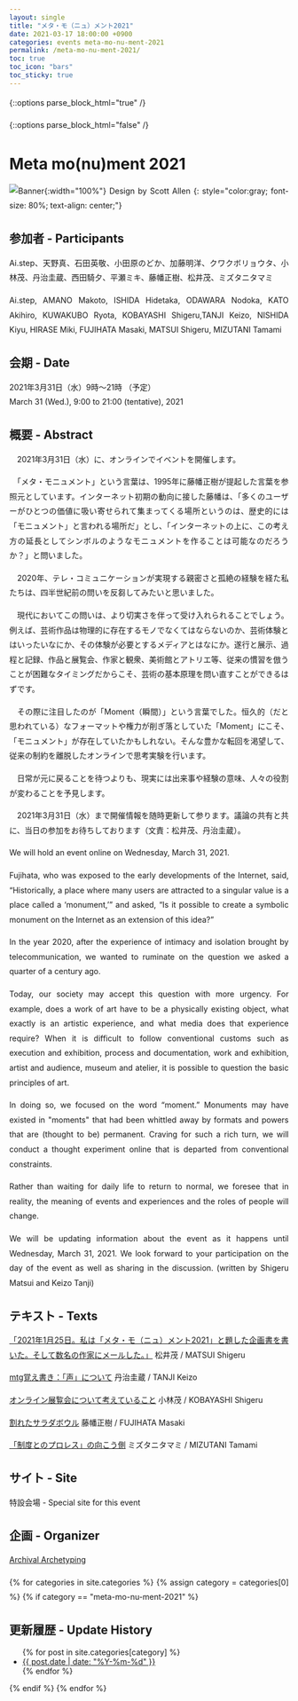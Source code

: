 ```yaml
---
layout: single
title: "メタ・モ（ニュ）メント2021"
date: 2021-03-17 18:00:00 +0900
categories: events meta-mo-nu-ment-2021
permalink: /meta-mo-nu-ment-2021/
toc: true
toc_icon: "bars"
toc_sticky: true
---
```


{::options parse_block_html="true" /}
<style type="text/css">
 p { text-align: justify; line-height: 1.9em;}
 b { font-size: 1.20em; }

@media (max-width:480px) {
 .general{overflow : hidden ; margin: 10px auto; width:90%;}
 .statement{color:#3D4144 ; width:100% ; font-size:100% ; margin:0 0 1.8em 0 ; line-height:1.7 ; word-wrap:break-word; text-underline-offset: 2px;}
}

@media (min-width:480px) {
 .general{overflow : hidden ; margin: 10px auto; width:55%;}
 .statement{color:#3D4144 ; width : 100% ; font-size : 85% ; margin : 0 auto 2.5em auto; line-height : 1.9 ; word-wrap:break-word; text-underline-offset: 1.5px;}
}
</style>
{::options parse_block_html="false" /}

# Meta mo(nu)ment 2021

![Banner](/assets/images/Meta16_9-2.gif){:width="100%"}
Design by Scott Allen
{: style="color:gray; font-size: 80%; text-align: center;"}

## 参加者 - Participants
Ai.step、天野真、石田英敬、小田原のどか、加藤明洋、クワクボリョウタ、小林茂、丹治圭蔵、西田騎夕、平瀬ミキ、藤幡正樹、松井茂、ミズタニタマミ

Ai.step, AMANO Makoto, ISHIDA Hidetaka, ODAWARA Nodoka, KATO Akihiro, KUWAKUBO Ryota, KOBAYASHI Shigeru,TANJI Keizo, NISHIDA Kiyu, HIRASE Miki, FUJIHATA Masaki, MATSUI Shigeru, MIZUTANI Tamami

## 会期 - Date
2021年3月31日（水）9時〜21時 （予定）  
March 31 (Wed.), 9:00 to 21:00 (tentative), 2021

## 概要 - Abstract
　2021年3月31日（水）に、オンラインでイベントを開催します。

　「メタ・モニュメント」という言葉は、1995年に藤幡正樹が提起した言葉を参照元としています。インターネット初期の動向に接した藤幡は、「多くのユーザーがひとつの価値に吸い寄せられて集まってくる場所というのは、歴史的には「モニュメント」と言われる場所だ」とし、「インターネットの上に、この考え方の延長としてシンボルのようなモニュメントを作ることは可能なのだろうか？」と問いました。

　2020年、テレ・コミュニケーションが実現する親密さと孤絶の経験を経た私たちは、四半世紀前の問いを反芻してみたいと思いました。

　現代においてこの問いは、より切実さを伴って受け入れられることでしょう。例えば、芸術作品は物理的に存在するモノでなくてはならないのか、芸術体験とはいったいなにか、その体験が必要とするメディアとはなにか。遂行と展示、過程と記録、作品と展覧会、作家と観衆、美術館とアトリエ等、従来の慣習を倣うことが困難なタイミングだからこそ、芸術の基本原理を問い直すことができるはずです。

　その際に注目したのが「Moment（瞬間）」という言葉でした。恒久的（だと思われている）なフォーマットや権力が削ぎ落としていた「Moment」にこそ、「モニュメント」が存在していたかもしれない。そんな豊かな転回を渇望して、従来の制約を離脱したオンラインで思考実験を行います。

　日常が元に戻ることを待つよりも、現実には出来事や経験の意味、人々の役割が変わることを予見します。

　2021年3月31日（水）まで開催情報を随時更新して参ります。議論の共有と共に、当日の参加をお待ちしております（文責：松井茂、丹治圭蔵）。

We will hold an event online on Wednesday, March 31, 2021.

Fujihata, who was exposed to the early developments of the Internet, said, “Historically, a place where many users are attracted to a singular value is a place called a ‘monument,’” and asked, “Is it possible to create a symbolic monument on the Internet as an extension of this idea?”

In the year 2020, after the experience of intimacy and isolation brought by telecommunication, we wanted to ruminate on the question we asked a quarter of a century ago.

Today, our society may accept this question with more urgency. For example, does a work of art have to be a physically existing object, what exactly is an artistic experience, and what media does that experience require? When it is difficult to follow conventional customs such as execution and exhibition, process and documentation, work and exhibition, artist and audience, museum and atelier, it is possible to question the basic principles of art.

In doing so, we focused on the word “moment.” Monuments may have existed in "moments" that had been whittled away by formats and powers that are (thought to be) permanent. Craving for such a rich turn, we will conduct a thought experiment online that is departed from conventional constraints.

Rather than waiting for daily life to return to normal, we foresee that in reality, the meaning of events and experiences and the roles of people will change.

We will be updating information about the event as it happens until Wednesday, March 31, 2021. We look forward to your participation on the day of the event as well as sharing in the discussion. (written by Shigeru Matsui and Keizo Tanji)

## テキスト - Texts
[「2021年1月25日。私は「メタ・モ（ニュ）メント2021」と題した企画書を書いた。そして数名の作家にメールした。」](https://docs.google.com/document/d/1Koje0E2_ELUTb-lH61TdVKozmliHvUQTNcz7BKdDr_g/edit?usp=sharing) 松井茂 / MATSUI Shigeru

[mtg覚え書き：「声」について](https://docs.google.com/document/d/1ObNL19rj1LoOrVeCtxI3tjbV2b1cnkfb2r-lNZoW2CE/edit?usp=sharing) 丹治圭蔵 / TANJI Keizo

[オンライン展覧会について考えていること](https://note.com/_kotobuki_/n/n7b78bc8c6e91) 小林茂 / KOBAYASHI Shigeru

[割れたサラダボウル](https://docs.google.com/document/d/16xpIxvKBA6cHG5Ig6wADeiCnBQi8Ivb1fzuzE7uY_ZY/edit?usp=sharing) 藤幡正樹 / FUJIHATA Masaki

[「制度とのプロレス」の向こう側](https://docs.google.com/document/d/1WkNwkXQYvl8ZQb0JeLnW0QCXlq-8unLhYxjNZUc0cYE/edit?usp=sharing) ミズタニタマミ / MIZUTANI Tamami

## サイト - Site
特設会場 - Special site for this event

## 企画 - Organizer
[Archival Archetyping](https://twitter.com/iamas_aa)

{% for categories in site.categories %}
{% assign category = categories[0] %}
{% if category == "meta-mo-nu-ment-2021" %}

## 更新履歴 - Update History
<ul>
    {% for post in site.categories[category] %}
    <li>
        <a href="{{ post.url }}">{{ post.date | date: "%Y-%m-%d" }}</a>
    </li>
    {% endfor %}
</ul>
{% endif %}
{% endfor %}
